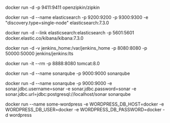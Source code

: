 
docker run -d -p 9411:9411 openzipkin/zipkin

docker run -d --name elasticsearch  -p 9200:9200 -p 9300:9300 -e "discovery.type=single-node" elasticsearch:7.3.0


docker run -d --link elasticsearch:elasticsearch -p 5601:5601 docker.elastic.co/kibana/kibana:7.3.0

docker run -d -v jenkins_home:/var/jenkins_home -p 8080:8080 -p 50000:50000 jenkins/jenkins:lts

docker run -it --rm -p 8888:8080 tomcat:8.0

docker run -d --name sonarqube -p 9000:9000 sonarqube

docker run -d --name sonarqube -p 9000:9000  -e sonar.jdbc.username=sonar  -e sonar.jdbc.password=sonar  -e sonar.jdbc.url=jdbc:postgresql://localhost/sonar  sonarqube

docker run --name some-wordpress -e WORDPRESS_DB_HOST=docker  -e WORDPRESS_DB_USER=docker -e WORDPRESS_DB_PASSWORD=docker -d wordpress

